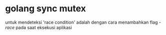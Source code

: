 # golang sync mutex

untuk mendeteksi 'race condition' adalah dengan cara menambahkan flag _-race_ pada saat eksekusi aplikasi
